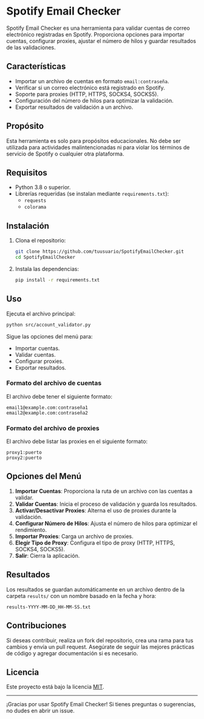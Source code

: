 # Spotify Email Checker

Spotify Email Checker es una herramienta para validar cuentas de correo electrónico registradas en Spotify. Proporciona opciones para importar cuentas, configurar proxies, ajustar el número de hilos y guardar resultados de las validaciones.

## Características
- Importar un archivo de cuentas en formato `email:contraseña`.
- Verificar si un correo electrónico está registrado en Spotify.
- Soporte para proxies (HTTP, HTTPS, SOCKS4, SOCKS5).
- Configuración del número de hilos para optimizar la validación.
- Exportar resultados de validación a un archivo.

## Propósito
Esta herramienta es solo para propósitos educacionales. No debe ser utilizada para actividades malintencionadas ni para violar los términos de servicio de Spotify o cualquier otra plataforma.

## Requisitos
- Python 3.8 o superior.
- Librerías requeridas (se instalan mediante `requirements.txt`):
  - `requests`
  - `colorama`

## Instalación
1. Clona el repositorio:
   ```bash
   git clone https://github.com/tuusuario/SpotifyEmailChecker.git
   cd SpotifyEmailChecker
   ```
2. Instala las dependencias:
   ```bash
   pip install -r requirements.txt
   ```

## Uso
Ejecuta el archivo principal:
```bash
python src/account_validator.py
```
Sigue las opciones del menú para:
- Importar cuentas.
- Validar cuentas.
- Configurar proxies.
- Exportar resultados.

### Formato del archivo de cuentas
El archivo debe tener el siguiente formato:
```
email1@example.com:contraseña1
email2@example.com:contraseña2
```

### Formato del archivo de proxies
El archivo debe listar las proxies en el siguiente formato:
```
proxy1:puerto
proxy2:puerto
```

## Opciones del Menú
1. **Importar Cuentas**: Proporciona la ruta de un archivo con las cuentas a validar.
2. **Validar Cuentas**: Inicia el proceso de validación y guarda los resultados.
3. **Activar/Desactivar Proxies**: Alterna el uso de proxies durante la validación.
4. **Configurar Número de Hilos**: Ajusta el número de hilos para optimizar el rendimiento.
5. **Importar Proxies**: Carga un archivo de proxies.
6. **Elegir Tipo de Proxy**: Configura el tipo de proxy (HTTP, HTTPS, SOCKS4, SOCKS5).
7. **Salir**: Cierra la aplicación.

## Resultados
Los resultados se guardan automáticamente en un archivo dentro de la carpeta `results/` con un nombre basado en la fecha y hora:
```
results-YYYY-MM-DD_HH-MM-SS.txt
```

## Contribuciones
Si deseas contribuir, realiza un fork del repositorio, crea una rama para tus cambios y envía un pull request. Asegúrate de seguir las mejores prácticas de código y agregar documentación si es necesario.

## Licencia
Este proyecto está bajo la licencia [MIT](LICENSE).

---

¡Gracias por usar Spotify Email Checker! Si tienes preguntas o sugerencias, no dudes en abrir un issue.


